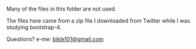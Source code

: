 Many of the files in this folder are not used.

The files here came from a zip file I downloaded from Twitter while I was studying bootstrap-4.

Questions? e-me: bikle101@gmail.com

